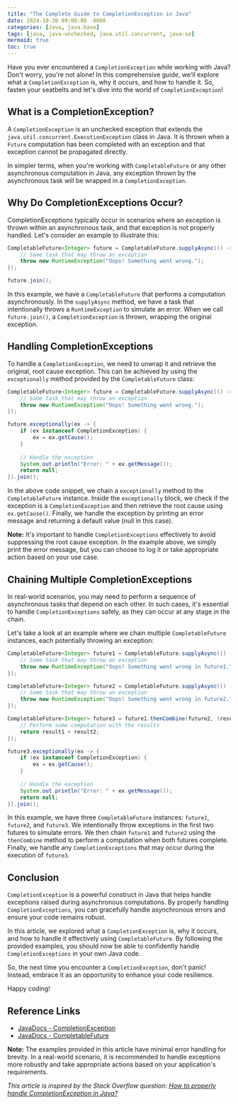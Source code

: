 ```yaml
---
title: "The Complete Guide to CompletionException in Java"
date: 2024-10-30 09:00:00 -0000
categories: [Java, java.base]
tags: [java, java-unchecked, java.util.concurrent, java-se]
mermaid: true
toc: true
---
```



Have you ever encountered a `CompletionException` while working with Java? Don't worry, you're not alone! In this comprehensive guide, we'll explore what a `CompletionException` is, why it occurs, and how to handle it. So, fasten your seatbelts and let's dive into the world of `CompletionException`!

## What is a CompletionException?

A `CompletionException` is an unchecked exception that extends the `java.util.concurrent.ExecutionException` class in Java. It is thrown when a `Future` computation has been completed with an exception and that exception cannot be propagated directly.

In simpler terms, when you're working with `CompletableFuture` or any other asynchronous computation in Java, any exception thrown by the asynchronous task will be wrapped in a `CompletionException`.

## Why Do CompletionExceptions Occur?

CompletionExceptions typically occur in scenarios where an exception is thrown within an asynchronous task, and that exception is not properly handled. Let's consider an example to illustrate this:

```java
CompletableFuture<Integer> future = CompletableFuture.supplyAsync(() -> {
    // Some task that may throw an exception
    throw new RuntimeException("Oops! Something went wrong.");
});

future.join();
```
In this example, we have a `CompletableFuture` that performs a computation asynchronously. In the `supplyAsync` method, we have a task that intentionally throws a `RuntimeException` to simulate an error. When we call `future.join()`, a `CompletionException` is thrown, wrapping the original exception.

## Handling CompletionExceptions

To handle a `CompletionException`, we need to unwrap it and retrieve the original, root cause exception. This can be achieved by using the `exceptionally` method provided by the `CompletableFuture` class:

```java
CompletableFuture<Integer> future = CompletableFuture.supplyAsync(() -> {
    // Some task that may throw an exception
    throw new RuntimeException("Oops! Something went wrong.");
});

future.exceptionally(ex -> {
    if (ex instanceof CompletionException) {
        ex = ex.getCause();
    }
    
    // Handle the exception
    System.out.println("Error: " + ex.getMessage());
    return null;
}).join();
```

In the above code snippet, we chain a `exceptionally` method to the `CompletableFuture` instance. Inside the `exceptionally` block, we check if the exception is a `CompletionException` and then retrieve the root cause using `ex.getCause()`. Finally, we handle the exception by printing an error message and returning a default value (null in this case).

**Note:** It's important to handle `CompletionExceptions` effectively to avoid suppressing the root cause exception. In the example above, we simply print the error message, but you can choose to log it or take appropriate action based on your use case.

## Chaining Multiple CompletionExceptions

In real-world scenarios, you may need to perform a sequence of asynchronous tasks that depend on each other. In such cases, it's essential to handle `CompletionExceptions` safely, as they can occur at any stage in the chain.

Let's take a look at an example where we chain multiple `CompletableFuture` instances, each potentially throwing an exception:

```java
CompletableFuture<Integer> future1 = CompletableFuture.supplyAsync(() -> {
    // Some task that may throw an exception
    throw new RuntimeException("Oops! Something went wrong in future1.");
});

CompletableFuture<Integer> future2 = CompletableFuture.supplyAsync(() -> {
    // Some task that may throw an exception
    throw new RuntimeException("Oops! Something went wrong in future2.");
});

CompletableFuture<Integer> future3 = future1.thenCombine(future2, (result1, result2) -> {
    // Perform some computation with the results
    return result1 + result2;
});

future3.exceptionally(ex -> {
    if (ex instanceof CompletionException) {
        ex = ex.getCause();
    }
    
    // Handle the exception
    System.out.println("Error: " + ex.getMessage());
    return null;
}).join();
```

In this example, we have three `CompletableFuture` instances: `future1`, `future2`, and `future3`. We intentionally throw exceptions in the first two futures to simulate errors. We then chain `future1` and `future2` using the `thenCombine` method to perform a computation when both futures complete. Finally, we handle any `CompletionExceptions` that may occur during the execution of `future3`.

## Conclusion

`CompletionException` is a powerful construct in Java that helps handle exceptions raised during asynchronous computations. By properly handling `CompletionExceptions`, you can gracefully handle asynchronous errors and ensure your code remains robust.

In this article, we explored what a `CompletionException` is, why it occurs, and how to handle it effectively using `CompletableFuture`. By following the provided examples, you should now be able to confidently handle `CompletionExceptions` in your own Java code.

So, the next time you encounter a `CompletionException`, don't panic! Instead, embrace it as an opportunity to enhance your code resilience.

Happy coding!

## Reference Links

- [JavaDocs - CompletionException](https://docs.oracle.com/en/java/javase/11/docs/api/java.base/java/util/concurrent/CompletionException.html)
- [JavaDocs - CompletableFuture](https://docs.oracle.com/en/java/javase/11/docs/api/java.base/java/util/concurrent/CompletableFuture.html)

**Note:** The examples provided in this article have minimal error handling for brevity. In a real-world scenario, it is recommended to handle exceptions more robustly and take appropriate actions based on your application's requirements.

*This article is inspired by the Stack Overflow question: [How to properly handle CompletionException in Java?](https://stackoverflow.com/questions/43533103/how-to-properly-handle-completionexception-in-java)*
